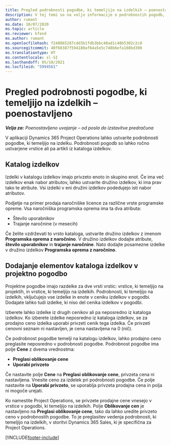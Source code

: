 ```yaml
---
title: Pregled podrobnosti pogodbe, ki temeljijo na izdelkih – poenostavljeno
description: V tej temi so na voljo informacije o podrobnostih pogodb, ki temeljijo na izdelkih.
author: rumant
ms.date: 10/07/2020
ms.topic: article
ms.reviewer: kfend
ms.author: rumant
ms.openlocfilehash: f248865287cdd3b1fdb3bbc40ad1c48b5302c2c0
ms.sourcegitcommit: 40f68387f594180af64a5e5c748b6efa188bd300
ms.translationtype: HT
ms.contentlocale: sl-SI
ms.lasthandoff: 05/10/2021
ms.locfileid: "5994561"
---
```

# <a name="product-based-contract-lines-overview---lite"></a>Pregled podrobnosti pogodbe, ki temeljijo na izdelkih – poenostavljeno

_**Velja za:** Poenostavljeno uvajanje – od posla do izstavitve predračuna_

V aplikaciji Dynamics 365 Project Operations lahko ustvarite podrobnosti pogodbe, ki temeljijo na izdelku. Podrobnosti pogodb so lahko ročno ustvarjene vrstice ali pa artikli iz kataloga izdelkov.

## <a name="product-catalog"></a>Katalog izdelkov

Izdelki v katalogu izdelkov imajo privzeto enoto in skupino enot. Če ima več izdelkov enak nabor atributov, lahko ustvarite družino izdelkov, ki ima prav tako te atribute. Vsi izdelki v eni družini izdelkov podedujejo isti nabor atributov.

Podjetje na primer prodaja naročniške licence za različne vrste programske opreme. Vsa naročniška programska oprema ima ta dva atributa:

- Število uporabnikov
- Trajanje naročnine (v mesecih)

Če želite vzdrževati to vrsto kataloga, ustvarite družino izdelkov z imenom **Programska oprema z naročnino**. V družino izdelkov dodajte atribute, **število uporabnikov** in **trajanje naročnine**. Nato dodajte posamezne izdelke v družino izdelkov **Programska oprema z naročnino**.

## <a name="add-product-catalog-items-to-a-project-contract"></a>Dodajanje elementov kataloga izdelkov v projektno pogodbo

Projektne pogodbe imajo razdelke za dve vrsti vrstic: vrstice, ki temeljijo na projektih, in vrstice, ki temeljijo na izdelkih. Podrobnosti, ki temeljijo na izdelkih, vključujejo vse izdelke in enote v ceniku izdelkov v pogodbi. Dodajate lahko tudi izdelke, ki niso del cenika izdelkov v pogodbi.

Izberete lahko izdelke iz drugih cenikov ali pa neposredno iz kataloga izdelkov. Ko izberete izdelke neposredno iz kataloga izdelkov, se za prodajno ceno izdelka uporabi privzeti cenik tega izdelka. Če privzeti cenovni seznam ni nastavljen, je cena nastavljena na 0 (nič).

Če podrobnost pogodbe temelji na katalogu izdelkov, lahko prodajno ceno preglasite neposredno v podrobnosti pogodbe. Podrobnost pogodbe ima polje **Cene** z dvema vrednostma:

- **Preglasi oblikovanje cene**
- **Uporabi privzeto**

Če nastavite polje **Cene** na **Preglasi oblikovanje cene**, privzeta cena ni nastavljena. Vnesite ceno za izdelek pri podrobnosti pogodbe. Če polje nastavite na **Uporabi privzeto**, se uporablja privzeta prodajna cena in polja ni mogoče urejati.

Ko namestite Project Operations, se privzete prodajne cene vnesejo v vrstice v pogodbi, ki temeljijo na izdelkih. Polje **Oblikovanje cen** je nastavljeno na **Preglasi oblikovanje cene**, tako da lahko uredite privzeto ceno v podrobnostih pogodbe. To je preglasitev vedenja podrobnosti, ki temeljijo na izdelkih, v storitvi Dynamics 365 Sales, ki je specifična za Project Operations.


[!INCLUDE[footer-include](../../includes/footer-banner.md)]